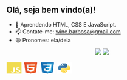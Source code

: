 ## Olá, seja bem vindo(a)!

- 🌱 Aprendendo HTML, CSS E JavaScript.
- 📫 Contate-me: wine.barbosa@gmail.com
- 😄 Pronomes: ela/dela
 
 <div align="center">
 <img height="170em" src="https://github-readme-stats.vercel.app/api?username=winebarboza&show_icons=true&theme=midnight-purple&include_all_commits=true&count_private=true"/>
 <img height="170em" src="https://github-readme-stats.vercel.app/api/top-langs/?username=winebarboza&layout=compact&langs_count=7&theme=midnight-purple"/>
</div>
    </div>
<div style="display: "inline_block"><br>
  <img align="center" alt="Rafa-Js" height="30" width="40" src="https://raw.githubusercontent.com/devicons/devicon/master/icons/javascript/javascript-plain.svg">
  <img align="center" alt="Rafa-HTML" height="30" width="40" src="https://raw.githubusercontent.com/devicons/devicon/master/icons/html5/html5-original.svg">
  <img align="center" alt="Rafa-CSS" height="30" width="40" src="https://raw.githubusercontent.com/devicons/devicon/master/icons/css3/css3-original.svg">
  <img align="center" alt="Rafa-Python" height="30" width="40" src="https://raw.githubusercontent.com/devicons/devicon/master/icons/python/python-original.svg">
</div>
